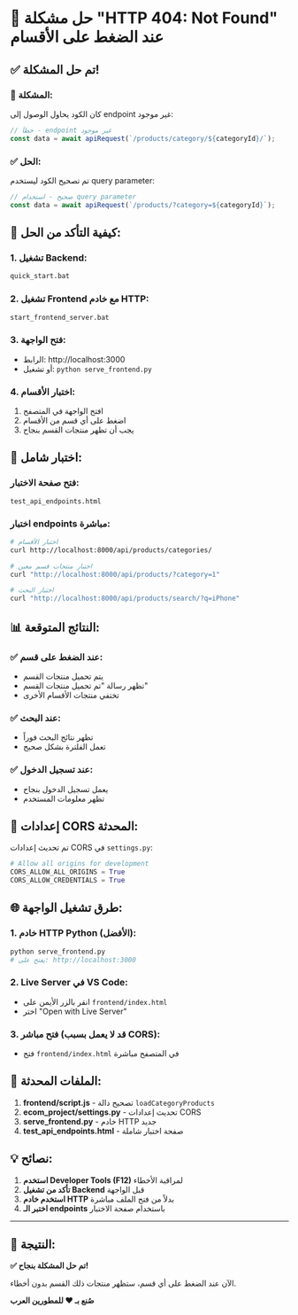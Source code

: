 # 🔧 حل مشكلة "HTTP 404: Not Found" عند الضغط على الأقسام

## ✅ تم حل المشكلة!

### 🐛 المشكلة:
كان الكود يحاول الوصول إلى endpoint غير موجود:
```javascript
// خطأ - endpoint غير موجود
const data = await apiRequest(`/products/category/${categoryId}/`);
```

### ✅ الحل:
تم تصحيح الكود ليستخدم query parameter:
```javascript
// صحيح - استخدام query parameter
const data = await apiRequest(`/products/?category=${categoryId}`);
```

## 🚀 كيفية التأكد من الحل:

### 1. تشغيل Backend:
```bash
quick_start.bat
```

### 2. تشغيل Frontend مع خادم HTTP:
```bash
start_frontend_server.bat
```

### 3. فتح الواجهة:
- الرابط: http://localhost:3000
- أو تشغيل: `python serve_frontend.py`

### 4. اختبار الأقسام:
1. افتح الواجهة في المتصفح
2. اضغط على أي قسم من الأقسام
3. يجب أن تظهر منتجات القسم بنجاح

## 🧪 اختبار شامل:

### فتح صفحة الاختبار:
```
test_api_endpoints.html
```

### اختبار endpoints مباشرة:
```bash
# اختبار الأقسام
curl http://localhost:8000/api/products/categories/

# اختبار منتجات قسم معين
curl "http://localhost:8000/api/products/?category=1"

# اختبار البحث
curl "http://localhost:8000/api/products/search/?q=iPhone"
```

## 📊 النتائج المتوقعة:

### ✅ عند الضغط على قسم:
- يتم تحميل منتجات القسم
- تظهر رسالة "تم تحميل منتجات القسم"
- تختفي منتجات الأقسام الأخرى

### ✅ عند البحث:
- تظهر نتائج البحث فوراً
- تعمل الفلترة بشكل صحيح

### ✅ عند تسجيل الدخول:
- يعمل تسجيل الدخول بنجاح
- تظهر معلومات المستخدم

## 🔧 إعدادات CORS المحدثة:

تم تحديث إعدادات CORS في `settings.py`:
```python
# Allow all origins for development
CORS_ALLOW_ALL_ORIGINS = True
CORS_ALLOW_CREDENTIALS = True
```

## 🌐 طرق تشغيل الواجهة:

### 1. خادم HTTP Python (الأفضل):
```bash
python serve_frontend.py
# يفتح على: http://localhost:3000
```

### 2. Live Server في VS Code:
- انقر بالزر الأيمن على `frontend/index.html`
- اختر "Open with Live Server"

### 3. فتح مباشر (قد لا يعمل بسبب CORS):
- فتح `frontend/index.html` في المتصفح مباشرة

## 🎯 الملفات المحدثة:

1. **frontend/script.js** - تصحيح دالة `loadCategoryProducts`
2. **ecom_project/settings.py** - تحديث إعدادات CORS
3. **serve_frontend.py** - خادم HTTP جديد
4. **test_api_endpoints.html** - صفحة اختبار شاملة

## 💡 نصائح:

1. **استخدم Developer Tools (F12)** لمراقبة الأخطاء
2. **تأكد من تشغيل Backend** قبل الواجهة
3. **استخدم خادم HTTP** بدلاً من فتح الملف مباشرة
4. **اختبر الـ endpoints** باستخدام صفحة الاختبار

---

## 🎉 النتيجة:

**✅ تم حل المشكلة بنجاح!**

الآن عند الضغط على أي قسم، ستظهر منتجات ذلك القسم بدون أخطاء.

**صُنع بـ ❤️ للمطورين العرب**